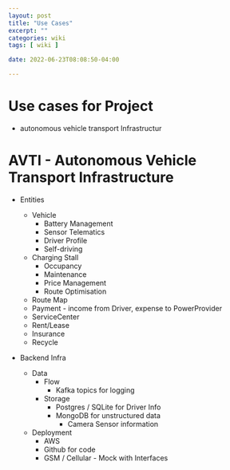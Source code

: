 ```yaml
---
layout: post
title: "Use Cases"
excerpt: ""
categories: wiki
tags: [ wiki ]

date: 2022-06-23T08:08:50-04:00

---
```


# Use cases for Project

* autonomous vehicle transport Infrastructur

# AVTI - Autonomous Vehicle Transport Infrastructure

* Entities
  * Vehicle
    * Battery Management
    * Sensor Telematics
    * Driver Profile
    * Self-driving
  * Charging Stall
    * Occupancy
    * Maintenance
    * Price Management
    * Route Optimisation
  * Route Map
  * Payment - income from Driver, expense to PowerProvider
  * ServiceCenter
  * Rent/Lease
  * Insurance
  * Recycle


* Backend Infra
  * Data
    * Flow
      * Kafka topics for logging
    * Storage
      * Postgres / SQLite for Driver Info
      * MongoDB for unstructured data
        * Camera Sensor information
  * Deployment
    * AWS
    * Github for code
    * GSM / Cellular  - Mock with Interfaces
